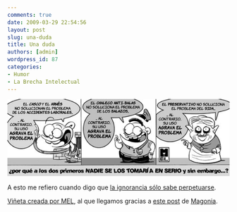 ```yaml
---
comments: true
date: 2009-03-29 22:54:56
layout: post
slug: una-duda
title: Una duda
authors: [admin]
wordpress_id: 87
categories:
- Humor
- La Brecha Intelectual
---
```


![](papacondon.jpg)

A esto me refiero cuando digo que [la ignorancia sólo sabe perpetuarse](/2009/02/ignorancia-perpetua.html).

[Viñeta creada por MEL](http://elchistedemel.blogspot.com/2009/03/la-gran-duda.html), al que llegamos gracias a [este post](http://blogs.elcorreodigital.com/magonia/2009/3/24/el-autobus-creyente-espanol-pagamos-todos) de [Magonia](http://blogs.elcorreodigital.com/magonia/posts).

  




